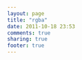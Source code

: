 ```yaml
---
layout: page
title: "rgba"
date: 2011-10-18 23:53
comments: true
sharing: true
footer: true
---
```

